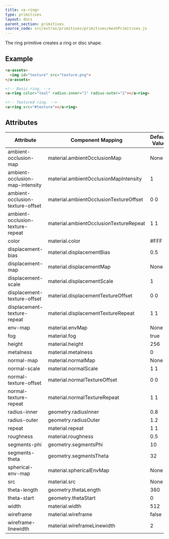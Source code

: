 ```yaml
---
title: <a-ring>
type: primitives
layout: docs
parent_section: primitives
source_code: src/extras/primitives/primitives/meshPrimitives.js
---
```


The ring primitive creates a ring or disc shape.

## Example

```html
<a-assets>
  <img id="texture" src="texture.png">
</a-assets>

<!-- Basic ring. -->
<a-ring color="teal" radius-inner="1" radius-outer="2"></a-ring>

<!-- Textured ring. -->
<a-ring src="#texture"></a-ring>
```

## Attributes

| Attribute                        | Component Mapping                      | Default Value |
| --------                         | -----------------                      | ------------- |
| ambient-occlusion-map            | material.ambientOcclusionMap           | None          |
| ambient-occlusion-map-intensity  | material.ambientOcclusionMapIntensity  | 1             |
| ambient-occlusion-texture-offset | material.ambientOcclusionTextureOffset | 0 0           |
| ambient-occlusion-texture-repeat | material.ambientOcclusionTextureRepeat | 1 1           |
| color                            | material.color                         | #FFF          |
| displacement-bias                | material.displacementBias              | 0.5           |
| displacement-map                 | material.displacementMap               | None          |
| displacement-scale               | material.displacementScale             | 1             |
| displacement-texture-offset      | material.displacementTextureOffset     | 0 0           |
| displacement-texture-repeat      | material.displacementTextureRepeat     | 1 1           |
| env-map                          | material.envMap                        | None          |
| fog                              | material.fog                           | true          |
| height                           | material.height                        | 256           |
| metalness                        | material.metalness                     | 0             |
| normal-map                       | material.normalMap                     | None          |
| normal-scale                     | material.normalScale                   | 1 1           |
| normal-texture-offset            | material.normalTextureOffset           | 0 0           |
| normal-texture-repeat            | material.normalTextureRepeat           | 1 1           |
| radius-inner                     | geometry.radiusInner                   | 0.8           |
| radius-outer                     | geometry.radiusOuter                   | 1.2           |
| repeat                           | material.repeat                        | 1 1           |
| roughness                        | material.roughness                     | 0.5           |
| segments-phi                     | geometry.segmentsPhi                   | 10            |
| segments-theta                   | geometry.segmentsTheta                 | 32            |
| spherical-env-map                | material.sphericalEnvMap               | None          |
| src                              | material.src                           | None          |
| theta-length                     | geometry.thetaLength                   | 360           |
| theta-start                      | geometry.thetaStart                    | 0             |
| width                            | material.width                         | 512           |
| wireframe                        | material.wireframe                     | false         |
| wireframe-linewidth              | material.wireframeLinewidth            | 2             |
